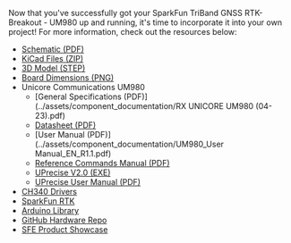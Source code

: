 Now that you've successfully got your SparkFun TriBand GNSS RTK- Breakout - UM980 up and running, it's time to incorporate it into your own project! For more information, check out the resources below:

* [Schematic (PDF)](../assets/board_files/SparkFun_GNSS_UM980_Schematic_v11.pdf)
* [KiCad Files (ZIP)](../assets/board_files/SparkFun_GNSS_UM980_v11.zip)
* [3D Model (STEP)](../assets/3d_model/SparkFun_GNSS_UM980_3D_model.step)
* [Board Dimensions (PNG)](../assets/img/SparkFun_GNSS_UM980-User_Drawings.png)
* Unicore Communications UM980
    * [General Specifications (PDF)](../assets/component_documentation/RX UNICORE UM980 (04-23).pdf)
    * [Datasheet (PDF)](../assets/component_documentation/UM980_Datasheet.pdf)
    * [User Manual (PDF)](../assets/component_documentation/UM980_User Manual_EN_R1.1.pdf)
    * [Reference Commands Manual (PDF)](../assets/component_documentation/Unicore_Reference_Commands_Manual_For_N4_High_Precision_Products_V2_EN_R1_1.pdf)
    * [UPrecise V2.0 (EXE)](https://en.unicore.com/uploads/file/Tool/uprecise-v2-0.exe)
    * [UPrecise User Manual (PDF)](../assets/component_documentation/uprecise-user-manual-en-r2-0.pdf)
* [CH340 Drivers](https://learn.sparkfun.com/tutorials/how-to-install-ch340-drivers)
* [SparkFun RTK](https://www.sparkfun.com/rtk)
* [Arduino Library](https://github.com/sparkfun/SparkFun_Unicore_GNSS_Arduino_Library)
* [GitHub Hardware Repo](https://github.com/sparkfun/SparkFun_UM980_Triband_GNSS_RTK_Breakout)
* [SFE Product Showcase](https://www.youtube.com/watch?v=JRmVSYMMBFU)
